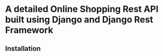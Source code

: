 # A detailed Online Shopping Rest API built using Django and Django Rest Framework

## Installation 

